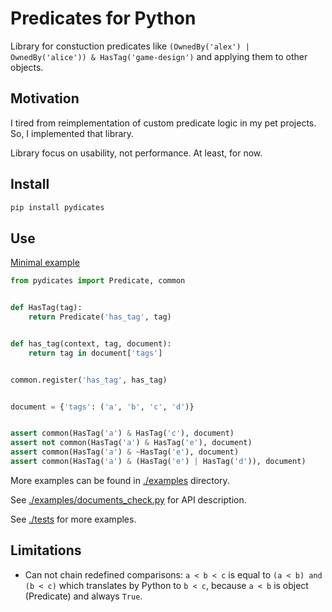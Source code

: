 # Predicates for Python

Library for constuction predicates like `(OwnedBy('alex') | OwnedBy('alice')) & HasTag('game-design')` and applying them to other objects.

## Motivation

I tired from reimplementation of custom predicate logic in my pet projects. So, I implemented that library.

Library focus on usability, not performance. At least, for now.

## Install

```bash
pip install pydicates
```

## Use

[Minimal example](https://github.com/Tiendil/pydicates/tree/develop/examples/simplest.py)

```python
from pydicates import Predicate, common


def HasTag(tag):
    return Predicate('has_tag', tag)


def has_tag(context, tag, document):
    return tag in document['tags']


common.register('has_tag', has_tag)


document = {'tags': ('a', 'b', 'c', 'd')}


assert common(HasTag('a') & HasTag('c'), document)
assert not common(HasTag('a') & HasTag('e'), document)
assert common(HasTag('a') & ~HasTag('e'), document)
assert common(HasTag('a') & (HasTag('e') | HasTag('d')), document)
```

More examples can be found in [./examples](https://github.com/Tiendil/pydicates/tree/develop/examples) directory.

See [./examples/documents_check.py](https://github.com/Tiendil/pydicates/tree/develop/examples/documents_check.py) for API description.

See [./tests](https://github.com/Tiendil/pydicates/tree/develop/tests) for more examples.

## Limitations

- Can not chain redefined comparisons: `a < b < c` is equal to `(a < b) and (b < c)` which translates by Python to `b < c`, because `a < b` is object (Predicate) and always `True`.
